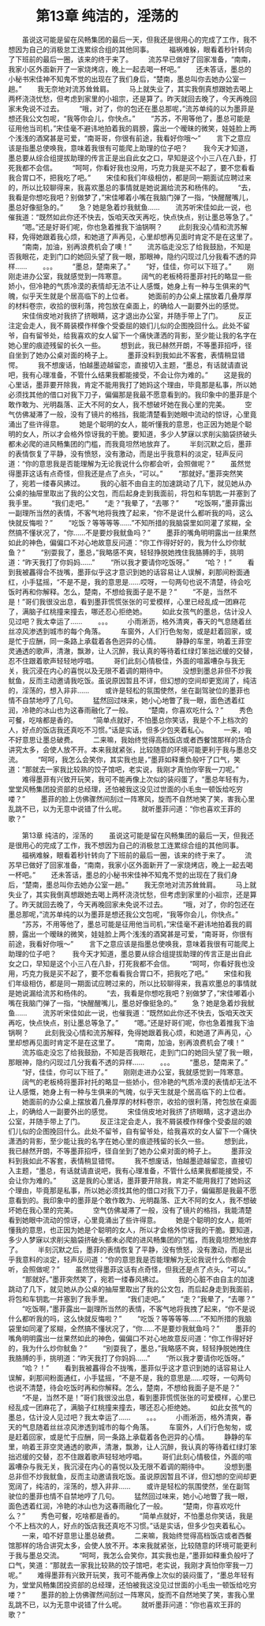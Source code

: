 # 　　第13章 纯洁的，淫荡的
　　虽说这可能是留在风畅集团的最后一天，但我还是很用心的完成了工作，我不想因为自己的消极怠工连累综合组的其他同事。
　　福祸难躲，眼看着秒针转向了下班前的最后一圈，该来的终于来了。
　　流苏早已做好了回家准备，“南南，我家小区外面新开了一家烧烤店，晚上一起去喝一杯吧。”
　　还未答话，墨总的小秘书宋佳神不知鬼不觉的出现在了我们身后，“楚南，墨总叫你去她办公室一趟。”
　　我无奈地对流苏耸耸肩。
　　马上就失业了，其实我倒真想跟她去喝上两杯浇浇忧愁，但考虑到家里的小祖宗，还是算了。昨天就回去晚了，今天再晚回家未免说不过去。
　　“哦，对了，你的包还在墨总那呢，”流苏单纯的以为墨菲是想还我公文包呢，“我等你会儿，你快点。”
　　“苏苏，不用等他了，墨总可能是征用他当司机，”宋佳毫不避讳地拍着我的肩膀，露出一个暧昧的微笑，娃娃脸上两个浅浅的酒窝甚是可爱，“南哥哥，你很有前途，我看好你哦～”
　　言下之意应该是指墨总使唤我，意味着我很有可能爬上助理的位子吧？
　　我今天才知道，墨总要从综合组提拔助理的传言正是出自此女之口，早知是这个小三八在八卦，打死我都不会信。
　　“呵呵，你看好我也没用，巧克力我是买不起了，要不您看看我合胃口不，把我吃了吧。”
　　宋佳和我们年级相仿，都是同一期面试应聘过来的，所以比较聊得来，我喜欢墨总的事情就是她说漏给流苏和杨伟的。
　　“去，我看是你想吃我吧？别做梦了，”宋佳嘟着小嘴在我脑门弹了一指，“快醒醒嘴儿，墨总好像挺急的。”
　　急？她是急着炒我鱿鱼……
　　流苏听宋佳如此一说，也催我道：“既然如此你还不快去，饭咱天改天再吃，快点快点，别让墨总等急了。”
　　“嗯。”还是好哥们呢，你也急着推我下油锅啊？
　　此刻我没心情和流苏解释，免得她跟着我心烦，和她道了声再见，心里却想再见面时肯定不是在这里了。
　　“南南，加油，别再浪费机会了噢！”
　　流苏临走没忘了给我鼓励，不知是否我眼花，走到门口的她回头望了我一眼，那眼神，隐约闪现过几分我看不透的异样……
　　。。。
　　“墨总，楚南来了。”
　　“好，佳佳，你可以下班了。”
　　刚刚走进办公室，我就感觉到一阵寒意。
　　阔气的老板椅将墨菲衬托的略显一些娇小，但冷艳的气质冷漠的表情却无法不让人感慨，她身上有一种与生俱来的气魄，似乎天生就是个居高临下的上位者。
　　她面前的办公桌上摆放着几叠厚厚的材料卷宗，收拾的很利落，挎包放在桌面上，的确给人一副要外出的感觉。
　　宋佳俏皮地对我挤了挤眼睛，这才退出办公室，并随手带上了门。
　　反正注定会走人，我不屑装模作样像个受委屈的娘们儿似的企图挽回什么。此处不留爷，自有留爷处，给我喜欢的女人留下一个痛快潇洒的背影，至少能让我的名字在她心里的痕迹残留的长久一些。
　　想到此，我已赫然开朗，不等墨菲招呼，径自坐到了她办公桌对面的椅子上。
　　墨菲没料到我如此不客套，表情稍显错愕。
　　我不想废话，怕越墨迹越留恋，直接切入主题，“墨总，有话就请直说吧，我有心理准备，不管什么结果我都能接受，不会让你为难的。”
　　这是我的心里话，墨菲要开除我，肯定不能用我打了她妈这个理由，毕竟那是私事，所以她必须找其他的借口对我下刀子，偏偏那是我最不愿意看到的。我印象中的墨菲是个敢作敢为、光明磊落、正大不阿的女人，我不想破坏她在我心里的完美。
　　空气仿佛凝滞了一般，没有了镜片的格挡，我能清楚看到她眼中流动的惊讶，心里竟涌出了些许得意。
　　她是个聪明的女人，能听懂我的意思，也正因为她是个聪明的女人，所以才会格外惊讶我的干脆。要知道，多少人梦寐以求削尖脑袋挤破头都未必爬的进风畅集团的门槛，而我竟坦然地放弃了。
　　半刻沉默之后，墨菲的表情恢复了平静，没有愤怒，没有激动，而是出乎我意料的淡定，轻声反问道：“你的意思我是否能理解为无论我说什么你都会听，会照做呢？”
　　虽然觉得墨菲这话有点奇怪，但我还是点了点头，“可以。”
　　“那就好。”墨菲突然笑了，宛若一缕春风拂过。
　　我的心脏不由自主的加速跳动了几下，就见她从办公桌的抽屉里取出了我的公文包，而后起身走到我面前，将包和车钥匙一并塞到了我手里。
　　“我们走吧。”
　　“走？”我晕了，“去哪？”
　　“吃饭啊，”墨菲露出一副理所当然的表情，不客气地将我拽了起来，“你不是说什么都听我的吗，这么快就反悔啦？”
　　“吃饭？等等等等……”不知所措的我脑袋里如同灌了浆糊，全然搞不懂状况了，“你……不是要炒我鱿鱼吗？”
　　墨菲的嘴角明明露出一丝果然如此的神色，偏偏口不对心地故意反问道：“你工作得好好的，我为什么炒你鱿鱼？”
　　“别耍我了，墨总，”我略感不爽，轻轻挣脱她拽住我胳膊的手，挑明道：“昨天我打了你妈妈……”
　　“所以我才要请你吃饭呀。”
　　“哈？！”
　　看到我被靐得合不拢嘴，墨菲似乎这才意识到她的话容易让人误解，刹那间粉面通红，小手猛摇，“不是不是，我的意思是……哎呀，一句两句也说不清楚，待会吃饭时再和你解释。怎么，楚南，不想给我面子是不是？”
　　“不是，当然不是！”哥们我很没出息，看到墨菲慌慌张张的可爱模样，心里已经乱成一团麻花了，满脑子红桃撞来撞去，哪还忍心拒绝她。
　　如此女孩气的墨总，估计没人见过吧？我太幸运了……
　　。。。
　　小雨淅沥，格外清爽，春天的气息随着丝丝凉风渗透到城市的每个角落。
　　车窗外，人们行色匆匆，或是赶着回家，或是忙于应酬，同一条路上承载着各色迥异的心情。
　　静静的车里，响着王菲空灵通透的歌声，清澈，飘渺，让人沉醉，我认真的等待着红绿灯笨拙迟缓的交替，忍不住跟着歌声轻轻地哼唱。
　　哥们此刻心情极佳，外面的喧嚣嘈杂与我无关，我沉浸在内心的喜悦以及无限不着调的期待中。
　　没想到墨总非但不炒我鱿鱼，反而主动邀请我吃饭。虽说原因暂且不详，但幻想的空间却更宽阔了，纯洁的，淫荡的，想入非非……
　　或许是轻松的氛围使然，坐在副驾驶位的墨菲也情不自禁地哼了几句。
　　猛然回过味来，她小心地瞥了我一眼，面色透着红润，冷艳的冰山也为这春雨融化了一般。
　　“楚南，你喜欢吃什么？”
　　秀色可餐，吃啥都是香的。
　　“简单点就好，不怕墨总你笑话，我是个不上档次的人，好点的饭店我还真吃不习惯。”话是实话，但多少包夹着私心。
　　一来，咱不好意思让墨总破费。
　　二来嘛，我始终觉得高档饭店或者西餐馆那样的场合讲究太多，会使人放不开。本来我就紧张，比较随意的环境可能更利于我与墨总交流。
　　“呵呵，我怎么会笑你，其实我也是，”墨菲如释重负般吁了口气，笑道：“那就去一家我比较熟的饺子馆吧，老实说，我刚才真怕你宰我一刀呢。”
　　难得墨菲有兴致开玩笑，我可不能再像上次似的装闷蛋了，“墨总年轻有为，堂堂风畅集团投资部的总经理，还怕被我这没见过世面的小毛虫一顿饭给吃穷喽？”
　　墨菲的脸上仿佛骤然间刮过一阵寒风，旋而不自然地笑了笑，害我心里乱跳不已，以为无意中说错了什么呢。
　　就听墨菲问道：“你也喜欢王菲的歌？”

　　第13章 纯洁的，淫荡的
　　虽说这可能是留在风畅集团的最后一天，但我还是很用心的完成了工作，我不想因为自己的消极怠工连累综合组的其他同事。
　　福祸难躲，眼看着秒针转向了下班前的最后一圈，该来的终于来了。
　　流苏早已做好了回家准备，“南南，我家小区外面新开了一家烧烤店，晚上一起去喝一杯吧。”
　　还未答话，墨总的小秘书宋佳神不知鬼不觉的出现在了我们身后，“楚南，墨总叫你去她办公室一趟。”
　　我无奈地对流苏耸耸肩。
　　马上就失业了，其实我倒真想跟她去喝上两杯浇浇忧愁，但考虑到家里的小祖宗，还是算了。昨天就回去晚了，今天再晚回家未免说不过去。
　　“哦，对了，你的包还在墨总那呢，”流苏单纯的以为墨菲是想还我公文包呢，“我等你会儿，你快点。”
　　“苏苏，不用等他了，墨总可能是征用他当司机，”宋佳毫不避讳地拍着我的肩膀，露出一个暧昧的微笑，娃娃脸上两个浅浅的酒窝甚是可爱，“南哥哥，你很有前途，我看好你哦～”
　　言下之意应该是指墨总使唤我，意味着我很有可能爬上助理的位子吧？
　　我今天才知道，墨总要从综合组提拔助理的传言正是出自此女之口，早知是这个小三八在八卦，打死我都不会信。
　　“呵呵，你看好我也没用，巧克力我是买不起了，要不您看看我合胃口不，把我吃了吧。”
　　宋佳和我们年级相仿，都是同一期面试应聘过来的，所以比较聊得来，我喜欢墨总的事情就是她说漏给流苏和杨伟的。
　　“去，我看是你想吃我吧？别做梦了，”宋佳嘟着小嘴在我脑门弹了一指，“快醒醒嘴儿，墨总好像挺急的。”
　　急？她是急着炒我鱿鱼……
　　流苏听宋佳如此一说，也催我道：“既然如此你还不快去，饭咱天改天再吃，快点快点，别让墨总等急了。”
　　“嗯。”还是好哥们呢，你也急着推我下油锅啊？
　　此刻我没心情和流苏解释，免得她跟着我心烦，和她道了声再见，心里却想再见面时肯定不是在这里了。
　　“南南，加油，别再浪费机会了噢！”
　　流苏临走没忘了给我鼓励，不知是否我眼花，走到门口的她回头望了我一眼，那眼神，隐约闪现过几分我看不透的异样……
　　。。。
　　“墨总，楚南来了。”
　　“好，佳佳，你可以下班了。”
　　刚刚走进办公室，我就感觉到一阵寒意。
　　阔气的老板椅将墨菲衬托的略显一些娇小，但冷艳的气质冷漠的表情却无法不让人感慨，她身上有一种与生俱来的气魄，似乎天生就是个居高临下的上位者。
　　她面前的办公桌上摆放着几叠厚厚的材料卷宗，收拾的很利落，挎包放在桌面上，的确给人一副要外出的感觉。
　　宋佳俏皮地对我挤了挤眼睛，这才退出办公室，并随手带上了门。
　　反正注定会走人，我不屑装模作样像个受委屈的娘们儿似的企图挽回什么。此处不留爷，自有留爷处，给我喜欢的女人留下一个痛快潇洒的背影，至少能让我的名字在她心里的痕迹残留的长久一些。
　　想到此，我已赫然开朗，不等墨菲招呼，径自坐到了她办公桌对面的椅子上。
　　墨菲没料到我如此不客套，表情稍显错愕。
　　我不想废话，怕越墨迹越留恋，直接切入主题，“墨总，有话就请直说吧，我有心理准备，不管什么结果我都能接受，不会让你为难的。”
　　这是我的心里话，墨菲要开除我，肯定不能用我打了她妈这个理由，毕竟那是私事，所以她必须找其他的借口对我下刀子，偏偏那是我最不愿意看到的。我印象中的墨菲是个敢作敢为、光明磊落、正大不阿的女人，我不想破坏她在我心里的完美。
　　空气仿佛凝滞了一般，没有了镜片的格挡，我能清楚看到她眼中流动的惊讶，心里竟涌出了些许得意。
　　她是个聪明的女人，能听懂我的意思，也正因为她是个聪明的女人，所以才会格外惊讶我的干脆。要知道，多少人梦寐以求削尖脑袋挤破头都未必爬的进风畅集团的门槛，而我竟坦然地放弃了。
　　半刻沉默之后，墨菲的表情恢复了平静，没有愤怒，没有激动，而是出乎我意料的淡定，轻声反问道：“你的意思我是否能理解为无论我说什么你都会听，会照做呢？”
　　虽然觉得墨菲这话有点奇怪，但我还是点了点头，“可以。”
　　“那就好。”墨菲突然笑了，宛若一缕春风拂过。
　　我的心脏不由自主的加速跳动了几下，就见她从办公桌的抽屉里取出了我的公文包，而后起身走到我面前，将包和车钥匙一并塞到了我手里。
　　“我们走吧。”
　　“走？”我晕了，“去哪？”
　　“吃饭啊，”墨菲露出一副理所当然的表情，不客气地将我拽了起来，“你不是说什么都听我的吗，这么快就反悔啦？”
　　“吃饭？等等等等……”不知所措的我脑袋里如同灌了浆糊，全然搞不懂状况了，“你……不是要炒我鱿鱼吗？”
　　墨菲的嘴角明明露出一丝果然如此的神色，偏偏口不对心地故意反问道：“你工作得好好的，我为什么炒你鱿鱼？”
　　“别耍我了，墨总，”我略感不爽，轻轻挣脱她拽住我胳膊的手，挑明道：“昨天我打了你妈妈……”
　　“所以我才要请你吃饭呀。”
　　“哈？！”
　　看到我被靐得合不拢嘴，墨菲似乎这才意识到她的话容易让人误解，刹那间粉面通红，小手猛摇，“不是不是，我的意思是……哎呀，一句两句也说不清楚，待会吃饭时再和你解释。怎么，楚南，不想给我面子是不是？”
　　“不是，当然不是！”哥们我很没出息，看到墨菲慌慌张张的可爱模样，心里已经乱成一团麻花了，满脑子红桃撞来撞去，哪还忍心拒绝她。
　　如此女孩气的墨总，估计没人见过吧？我太幸运了……
　　。。。
　　小雨淅沥，格外清爽，春天的气息随着丝丝凉风渗透到城市的每个角落。
　　车窗外，人们行色匆匆，或是赶着回家，或是忙于应酬，同一条路上承载着各色迥异的心情。
　　静静的车里，响着王菲空灵通透的歌声，清澈，飘渺，让人沉醉，我认真的等待着红绿灯笨拙迟缓的交替，忍不住跟着歌声轻轻地哼唱。
　　哥们此刻心情极佳，外面的喧嚣嘈杂与我无关，我沉浸在内心的喜悦以及无限不着调的期待中。
　　没想到墨总非但不炒我鱿鱼，反而主动邀请我吃饭。虽说原因暂且不详，但幻想的空间却更宽阔了，纯洁的，淫荡的，想入非非……
　　或许是轻松的氛围使然，坐在副驾驶位的墨菲也情不自禁地哼了几句。
　　猛然回过味来，她小心地瞥了我一眼，面色透着红润，冷艳的冰山也为这春雨融化了一般。
　　“楚南，你喜欢吃什么？”
　　秀色可餐，吃啥都是香的。
　　“简单点就好，不怕墨总你笑话，我是个不上档次的人，好点的饭店我还真吃不习惯。”话是实话，但多少包夹着私心。
　　一来，咱不好意思让墨总破费。
　　二来嘛，我始终觉得高档饭店或者西餐馆那样的场合讲究太多，会使人放不开。本来我就紧张，比较随意的环境可能更利于我与墨总交流。
　　“呵呵，我怎么会笑你，其实我也是，”墨菲如释重负般吁了口气，笑道：“那就去一家我比较熟的饺子馆吧，老实说，我刚才真怕你宰我一刀呢。”
　　难得墨菲有兴致开玩笑，我可不能再像上次似的装闷蛋了，“墨总年轻有为，堂堂风畅集团投资部的总经理，还怕被我这没见过世面的小毛虫一顿饭给吃穷喽？”
　　墨菲的脸上仿佛骤然间刮过一阵寒风，旋而不自然地笑了笑，害我心里乱跳不已，以为无意中说错了什么呢。
　　就听墨菲问道：“你也喜欢王菲的歌？”
